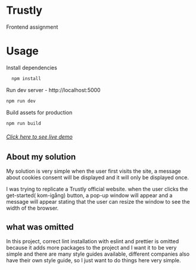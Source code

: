 # Trustly

Frontend assignment

# Usage

Install dependencies

```sh
  npm install
```

Run dev server - http://localhost:5000

```sh
npm run dev
```

Build assets for production

```sh
npm run build
```

###### [Click here to see live demo](https://trustly-js.netlify.app/)

## About my solution

My solution is very simple when the user first visits the site, a message about cookies consent will be displayed and it will only be displayed once.

I was trying to replicate a Trustly official website. when the user clicks the get-started( kom-igång) button, a pop-up window will appear and a message will appear stating that the user can resize the window to see the width of the browser.

## what was omitted

In this project, correct lint installation with eslint and prettier is omitted because it adds more packages to the project and I want it to be very simple and there are many style guides available, different companies also have their own style guide, so I just want to do things here very simple.
